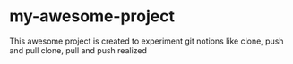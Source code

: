 # my-awesome-project
This awesome project is created to experiment git notions like clone, push and pull
<achievements>clone, pull and push realized</achievments>